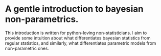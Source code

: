 # A gentle introduction to bayesian non-parametrics.

This introduction is written for python-loving non-statisticians. I aim to provide some intuition about what differentiates bayesian statistics from regular statistics, and similarly, what differentiates parametric models from non-parametric ones.
